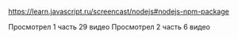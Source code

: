 https://learn.javascript.ru/screencast/nodejs#nodejs-npm-package

Просмотрел 1 часть 29 видео
Просмотрел 2 часть 6 видео